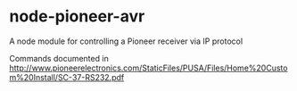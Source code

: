 node-pioneer-avr
================

A node module for controlling a Pioneer receiver via IP protocol

Commands documented in http://www.pioneerelectronics.com/StaticFiles/PUSA/Files/Home%20Custom%20Install/SC-37-RS232.pdf

